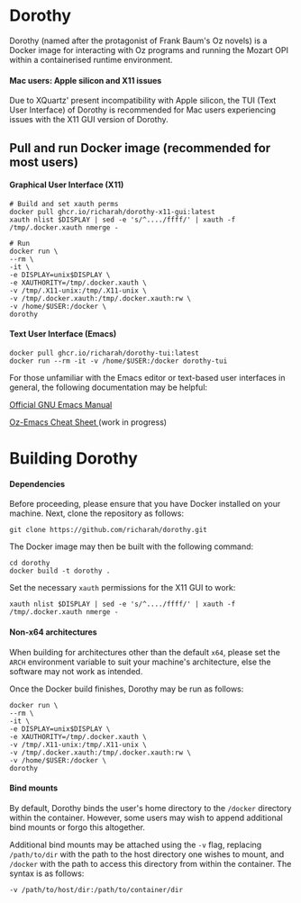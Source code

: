 # Dorothy
Dorothy (named after the protagonist of Frank Baum's Oz novels) is a Docker image for interacting with Oz programs and running the Mozart OPI within a containerised runtime environment.

#### Mac users: Apple silicon and X11 issues

Due to XQuartz' present incompatibility with Apple silicon, the TUI (Text User Interface) of Dorothy is recommended for Mac users experiencing issues with the X11 GUI version of Dorothy.

## Pull and run Docker image (recommended for most users)

#### Graphical User Interface (X11)

```
# Build and set xauth perms
docker pull ghcr.io/richarah/dorothy-x11-gui:latest
xauth nlist $DISPLAY | sed -e 's/^..../ffff/' | xauth -f /tmp/.docker.xauth nmerge -

# Run
docker run \
--rm \
-it \
-e DISPLAY=unix$DISPLAY \
-e XAUTHORITY=/tmp/.docker.xauth \
-v /tmp/.X11-unix:/tmp/.X11-unix \
-v /tmp/.docker.xauth:/tmp/.docker.xauth:rw \
-v /home/$USER:/docker \
dorothy
```

#### Text User Interface (Emacs)
```
docker pull ghcr.io/richarah/dorothy-tui:latest
docker run --rm -it -v /home/$USER:/docker dorothy-tui
```

For those unfamiliar with the Emacs editor or text-based user interfaces in general, the following documentation may be helpful:

[Official GNU Emacs Manual](https://www.gnu.org/software/emacs/manual/emacs.html)

[Oz-Emacs Cheat Sheet ](https://github.com/richarah/oz-tui-cheat-sheet) (work in progress)

# Building Dorothy

#### Dependencies
Before proceeding, please ensure that you have Docker installed on your machine. Next, clone the repository as follows:
```
git clone https://github.com/richarah/dorothy.git
```
The Docker image may then be built with the following command:
```
cd dorothy
docker build -t dorothy .
```
Set the necessary `xauth` permissions for the X11 GUI to work:
```
xauth nlist $DISPLAY | sed -e 's/^..../ffff/' | xauth -f /tmp/.docker.xauth nmerge -
```

#### Non-x64 architectures
When building for architectures other than the default `x64`, please set the `ARCH` environment variable to suit your machine's architecture, else the software may not work as intended.

Once the Docker build finishes, Dorothy may be run as follows:
```
docker run \
--rm \
-it \
-e DISPLAY=unix$DISPLAY \
-e XAUTHORITY=/tmp/.docker.xauth \
-v /tmp/.X11-unix:/tmp/.X11-unix \
-v /tmp/.docker.xauth:/tmp/.docker.xauth:rw \
-v /home/$USER:/docker \
dorothy
```
#### Bind mounts
By default, Dorothy binds the user's home directory to the `/docker` directory within the container. However, some users may wish to append additional bind mounts or forgo this altogether.

Additional bind mounts may be attached using the `-v` flag, replacing `/path/to/dir` with the path to the host directory one wishes to mount, and `/docker` with the path to access this directory from within the container.
The syntax is as follows:
```
-v /path/to/host/dir:/path/to/container/dir
```
